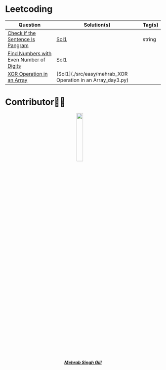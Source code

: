# Leetcoding 

| Question | Solution(s) | Tag(s) |
|----------|-------------|--------|
|[Check if the Sentence Is Pangram](https://leetcode.com/problems/check-if-the-sentence-is-pangram/)| [Sol1](./src/easy/mehrab_pangram_day1.py) | string|
|[Find Numbers with Even Number of Digits](https://leetcode.com/problems/find-numbers-with-even-number-of-digits/)| [Sol1](./src/easy/mehrab_find_numbers_with_even_digits_day2.py) | 
|[XOR Operation in an Array](https://leetcode.com/problems/xor-operation-in-an-array/)|[Sol1](./src/easy/mehrab_XOR Operation in an Array_day3.py)

# Contributor👩‍💻

<p align="center">
<img width=20% src="https://avatars.githubusercontent.com/u/68729393?v=4">&ensp;&ensp;&ensp;
</p>

<a href="https://github.com/mehrab97">
<h5 align="center"><b>Mehrab Singh Gill</b></a
